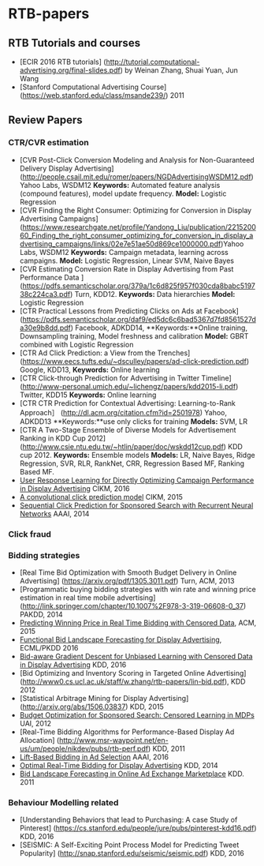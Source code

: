 # RTB-papers



## RTB Tutorials and courses
* [ECIR 2016 RTB tutorials] (http://tutorial.computational-advertising.org/final-slides.pdf) by Weinan Zhang, Shuai Yuan, Jun Wang
* [Stanford Computational Advertising Course] (https://web.stanford.edu/class/msande239/) 2011

## Review Papers
### CTR/CVR estimation
* [CVR Post-Click Conversion Modeling and Analysis for Non-Guaranteed Delivery Display Advertising] (http://people.csail.mit.edu/romer/papers/NGDAdvertisingWSDM12.pdf) Yahoo Labs, WSDM12
**Keywords:** Automated feature analysis (compound features), model update frequency. **Model:** Logistic Regression
* [CVR Finding the Right Consumer: Optimizing for Conversion in Display Advertising Campaigns] (https://www.researchgate.net/profile/Yandong_Liu/publication/221520060_Finding_the_right_consumer_optimizing_for_conversion_in_display_advertising_campaigns/links/02e7e51ae50d869ce1000000.pdf)Yahoo Labs, WSDM12 **Keywords:** Campaign metadata, learning across campaigns. **Model:** Logistic Regression, Linear SVM, Naive Bayes
* [CVR Estimating Conversion Rate in Display Advertising from Past Performance Data ] (https://pdfs.semanticscholar.org/379a/1c6d825f957f030cda8babc519738c224ca3.pdf) Turn, KDD12. **Keywords:** Data hierarchies **Model:** Logistic Regression
* [CTR Practical Lessons from Predicting Clicks on Ads at Facebook] (https://pdfs.semanticscholar.org/daf9/ed5dc6c6bad5367d7fd8561527da30e9b8dd.pdf) Facebook, ADKDD14, **Keywords:**Online training, Downsampling training, Model freshness and calibration **Model:** GBRT combined with Logistic Regression
* [CTR Ad Click Prediction: a View from the Trenches] (https://www.eecs.tufts.edu/~dsculley/papers/ad-click-prediction.pdf) Google, KDD13, **Keywords:** Online learning
* [CTR Click-through Prediction for Advertising in Twitter Timeline] (http://www-personal.umich.edu/~lichengz/papers/kdd2015-li.pdf) Twitter, KDD15 **Keywords:** Online learning
* [CTR CTR Prediction for Contextual Advertising: Learning-to-Rank Approach］ (http://dl.acm.org/citation.cfm?id=2501978) Yahoo, ADKDD13 **Keywords:**use only clicks for training  **Models:** SVM, LR
* [CTR A Two-Stage Ensemble of Diverse Models for Advertisement Ranking in KDD Cup 2012] (http://www.csie.ntu.edu.tw/~htlin/paper/doc/wskdd12cup.pdf) KDD cup 2012. **Keywords:** Ensemble models **Models:** LR, Naive Bayes, Ridge Regression, SVR, RLR, RankNet, CRR, Regression Based MF, Ranking Based MF.
* [User Response Learning for Directly Optimizing Campaign Performance in Display Advertising](http://apex.sjtu.edu.cn/public/files/papers/20160817/opt-ctr-bid.pdf) CIKM, 2016
* [A convolutional click prediction model](http://www.nlpr.ia.ac.cn/English/irds/People/sw/Liu2015CCPM.pdf) CIKM, 2015
* [Sequential Click Prediction for Sponsored Search with Recurrent Neural Networks](https://arxiv.org/pdf/1404.5772v3.pdf) AAAI, 2014


### Click fraud
### Bidding strategies

* [Real Time Bid Optimization with Smooth Budget Delivery in Online Advertising] (https://arxiv.org/pdf/1305.3011.pdf) Turn, ACM, 2013
* [Programmatic buying bidding strategies with win rate and winning price estimation in real time mobile advertising] (http://link.springer.com/chapter/10.1007%2F978-3-319-06608-0_37) PAKDD, 2014
* [Predicting Winning Price in Real Time Bidding with Censored Data](http://www0.cs.ucl.ac.uk/staff/w.zhang/rtb-papers/win-price-pred.pdf), ACM, 2015
* [Functional Bid Landscape Forecasting for Display Advertising](http://apex.sjtu.edu.cn/public/files/members/20160817/functional-bid-lands.pdf), ECML/PKDD 2016
* [Bid-aware Gradient Descent for Unbiased Learning with Censored Data in Display Advertising](http://www0.cs.ucl.ac.uk/staff/w.zhang/rtb-papers/bid-lands.pdf) KDD, 2016
* [Bid Optimizing and Inventory Scoring in Targeted Online Advertising] (http://www0.cs.ucl.ac.uk/staff/w.zhang/rtb-papers/lin-bid.pdf), KDD 2012
* [Statistical Arbitrage Mining for Display Advertising] (http://arxiv.org/abs/1506.03837) KDD, 2015
* [Budget Optimization for Sponsored Search: Censored Learning in MDPs](https://www.cis.upenn.edu/~mkearns/papers/ssbudget.pdf) UAI, 2012
* [Real-Time Bidding Algorithms for Performance-Based Display Ad Allocation] (http://www.msr-waypoint.net/en-us/um/people/nikdev/pubs/rtb-perf.pdf) KDD, 2011
* [Lift-Based Bidding in Ad Selection](http://www0.cs.ucl.ac.uk/staff/w.zhang/rtb-papers/lift-bidding.pdf) AAAI, 2016
* [Optimal Real-Time Bidding for Display Advertising](http://www0.cs.ucl.ac.uk/staff/Weinan.Zhang/papers/ortb-kdd.pdf) KDD, 2014
* [Bid Landscape Forecasting in Online Ad Exchange Marketplace](http://www0.cs.ucl.ac.uk/staff/w.zhang/rtb-papers/bid-lands.pdf) KDD. 2011


### Behaviour Modelling related
* [Understanding Behaviors that lead to Purchasing: A case Study of Pinterest] (https://cs.stanford.edu/people/jure/pubs/pinterest-kdd16.pdf) KDD, 2016 
* [SEISMIC: A Self-Exciting Point Process Model for Predicting Tweet Popularity] (http://snap.stanford.edu/seismic/seismic.pdf) KDD, 2016

